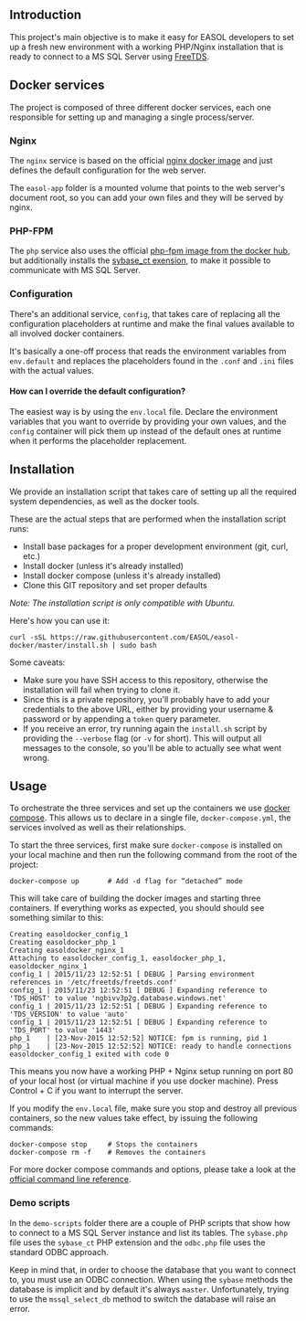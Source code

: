 ## Introduction
This project's main objective is to make it easy for EASOL developers to set up a fresh new environment with a
working PHP/Nginx installation that is ready to connect to a MS SQL Server using [FreeTDS](http://www.freetds.org).

## Docker services
The project is composed of three different docker services, each one responsible for setting up and managing a single
process/server.

### Nginx
The `nginx` service is based on the official [nginx docker image](https://hub.docker.com/_/nginx/) and just defines
the default configuration for the web server.

The `easol-app` folder is a mounted volume that points to the web server's document root, so you can add your own files
and they will be served by nginx.

### PHP-FPM
The `php` service also uses the official [php-fpm image from the docker hub](https://hub.docker.com/_/php/), but
additionally installs the [sybase_ct exension](http://php.net/manual/en/book.sybase.php), to make it possible to
communicate with MS SQL Server.

### Configuration
There's an additional service, `config`, that takes care of replacing all the configuration placeholders at runtime
and make the final values available to all involved docker containers.

It's basically a one-off process that reads the environment variables from `env.default` and replaces the
placeholders found in the `.conf` and `.ini` files with the actual values.

#### How can I override the default configuration?
The easiest way is by using the `env.local` file. Declare the environment variables that you want to override
by providing your own values, and the `config` container will pick them up instead of the default ones at runtime when
it performs the placeholder replacement.

## Installation
We provide an installation script that takes care of setting up all the required system dependencies, as well as the
docker tools.

These are the actual steps that are performed when the installation script runs:

* Install base packages for a proper development environment (git, curl, etc.)
* Install docker (unless it's already installed)
* Install docker compose (unless it's already installed)
* Clone this GIT repository and set proper defaults

*Note: The installation script is only compatible with Ubuntu.*

Here's how you can use it:

```
curl -sSL https://raw.githubusercontent.com/EASOL/easol-docker/master/install.sh | sudo bash
```

Some caveats:

* Make sure you have SSH access to this repository, otherwise the installation will fail when trying to clone it.
* Since this is a private repository, you'll probably have to add your credentials to the above URL, either by
providing your username & password or by appending a `token` query parameter.
* If you receive an error, try running again the `install.sh` script by providing the `--verbose` flag (or `-v` for
short). This will output all messages to the console, so you'll be able to actually see what went wrong.

## Usage
To orchestrate the three services and set up the containers we use [docker compose](https://docs.docker.com/compose/).
This allows us to declare in a single file, `docker-compose.yml`, the services involved as well as their relationships.

To start the three services, first make sure `docker-compose` is installed on your local machine and then run the
following command from the root of the project:

```
docker-compose up       # Add -d flag for “detached” mode
```

This will take care of building the docker images and starting three containers. If everything works as expected,
you should should see something similar to this:

```
Creating easoldocker_config_1
Creating easoldocker_php_1
Creating easoldocker_nginx_1
Attaching to easoldocker_config_1, easoldocker_php_1, easoldocker_nginx_1
config_1 | 2015/11/23 12:52:51 [ DEBUG ] Parsing environment references in '/etc/freetds/freetds.conf'
config_1 | 2015/11/23 12:52:51 [ DEBUG ] Expanding reference to 'TDS_HOST' to value 'ngbivv3p2g.database.windows.net'
config_1 | 2015/11/23 12:52:51 [ DEBUG ] Expanding reference to 'TDS_VERSION' to value 'auto'
config_1 | 2015/11/23 12:52:51 [ DEBUG ] Expanding reference to 'TDS_PORT' to value '1443'
php_1    | [23-Nov-2015 12:52:52] NOTICE: fpm is running, pid 1
php_1    | [23-Nov-2015 12:52:52] NOTICE: ready to handle connections
easoldocker_config_1 exited with code 0
```

This means you now have a working PHP + Nginx setup running on port 80 of your local host (or virtual machine if you use
docker machine). Press Control + C if you want to interrupt the server.

If you modify the `env.local` file, make sure you stop and destroy all previous containers, so the new values take
 effect, by issuing the following commands:

```
docker-compose stop     # Stops the containers
docker-compose rm -f    # Removes the containers
```

For more docker compose commands and options, please take a look at the
[official command line reference](http://docs.docker.com/compose/reference/docker-compose/).

### Demo scripts
In the `demo-scripts` folder there are a couple of PHP scripts that show how to connect to a MS SQL Server instance and
list its tables. The `sybase.php` file uses the `sybase_ct` PHP extension and the `odbc.php` file uses the standard ODBC
approach.

Keep in mind that, in order to choose the database that you want to connect to, you must use an ODBC connection. When
using the `sybase` methods the database is implicit and by default it's always `master`. Unfortunately, trying to
use the `mssql_select_db` method to switch the database will raise an error.